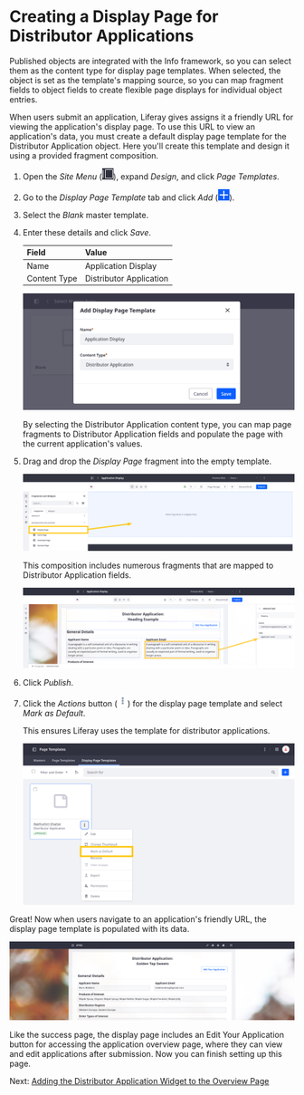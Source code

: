 # Creating a Display Page for Distributor Applications

Published objects are integrated with the Info framework, so you can select them as the content type for display page templates. When selected, the object is set as the template's mapping source, so you can map fragment fields to object fields to create flexible page displays for individual object entries.

When users submit an application, Liferay gives assigns it a friendly URL for viewing the application's display page. To use this URL to view an application's data, you must create a default display page template for the Distributor Application object. Here you'll create this template and design it using a provided fragment composition.

<!-- Refine intro. -->

1. Open the *Site Menu* (![Site Menu](../../images/icon-product-menu.png)), expand *Design*, and click *Page Templates*.

1. Go to the *Display Page Template* tab and click *Add* (![Add Button](../../images/icon-add.png)).

1. Select the *Blank* master template.

1. Enter these details and click *Save*.

   | Field        | Value                   |
   |:-------------|:------------------------|
   | Name         | Application Display     |
   | Content Type | Distributor Application |

   ![Enter a name and select Distributor Application for content type.](./creating-a-display-page-for-distributor-applications/images/01.png)

   By selecting the Distributor Application content type, you can map page fragments to Distributor Application fields and populate the page with the current application's values.

1. Drag and drop the *Display Page* fragment into the empty template.

   ![Drag and drop the Display Page fragment into the empty template.](./creating-a-display-page-for-distributor-applications/images/02.png)

   This composition includes numerous fragments that are mapped to Distributor Application fields.

   ![Fragments are mapped to Distributor Application fields.](./creating-a-display-page-for-distributor-applications/images/03.png)

1. Click *Publish*.

1. Click the *Actions* button (![Actions Button](../../images/icon-actions.png)) for the display page template and select *Mark as Default*.

   This ensures Liferay uses the template for distributor applications.

   ![Set the template as default.](./creating-a-display-page-for-distributor-applications/images/04.png)

Great! Now when users navigate to an application's friendly URL, the display page template is populated with its data.

![The display page template is populated with the application's data.](./creating-a-display-page-for-distributor-applications/images/05.png)

Like the success page, the display page includes an Edit Your Application button for accessing the application overview page, where they can view and edit applications after submission. Now you can finish setting up this page.

Next: [Adding the Distributor Application Widget to the Overview Page](./adding-the-distributor-application-widget-to-the-overview-page.md)
